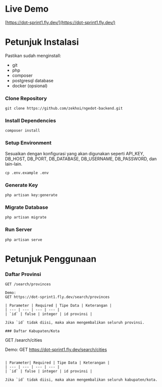 # Live Demo
[https://dot-sprint1.fly.dev/](https://dot-sprint1.fly.dev/)

# Petunjuk Instalasi

Pastikan sudah menginstall:
- git
- php
- composer
- postgresql database
- docker (opsional)

### Clone Repository

```
git clone https://github.com/zekhoi/ngedot-backend.git
```

### Install Dependencies
```
composer install
```

### Setup Environment
Sesuaikan dengan konfigurasi yang akan digunakan seperti API_KEY, DB_HOST, DB_PORT, DB_DATABASE, DB_USERNAME, DB_PASSWORD, dan lain-lain.
```
cp .env.example .env
```

### Generate Key
```
php artisan key:generate
```

### Migrate Database
```
php artisan migrate
```

### Run Server
```
php artisan serve
```

# Petunjuk Penggunaan

### Daftar Provinsi
```
GET /search/provinces

Demo:
GET https://dot-sprint1.fly.dev/search/provinces
```
```
| Parameter | Required | Tipe Data | Keterangan |
| --- | --- | --- | --- |
| `id` | false | integer | id provinsi |

Jika `id` tidak diisi, maka akan mengembalikan seluruh provinsi.

### Daftar Kabupaten/Kota
```
GET /search/cities

Demo:
GET https://dot-sprint1.fly.dev/search/cities
```

| Parameter| Required | Tipe Data | Keterangan |
| --- | --- | --- | --- |
| `id` | false | integer | id provinsi |

Jika `id` tidak diisi, maka akan mengembalikan seluruh kabupaten/kota.